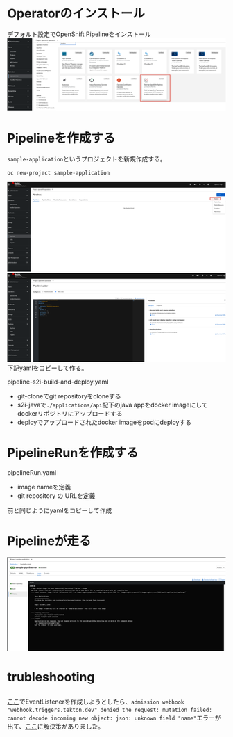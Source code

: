 # Operatorのインストール

デフォルト設定でOpenShift Pipelineをインストール
![](asset/pipeline.md_2022-11-29-13-41-55.png)

# Pipelineを作成する
`sample-application`というプロジェクトを新規作成する。
```
oc new-project sample-application
```

![](asset/pipeline.md_2022-11-29-13-44-40.png)
![](asset/pipeline.md_2022-11-29-13-45-12.png)
下記yamlをコピーして作る。

pipeline-s2i-build-and-deploy.yaml

- git-cloneでgit repositoryをcloneする
- s2i-javaで`./applications/api`配下のjava appをdocker imageにしてdockerリポジトリにアップロードする
- deployでアップロードされたdocker imageをpodにdeployする

# PipelineRunを作成する

pipelineRun.yaml

- image nameを定義
- git repository の URLを定義

前と同じようにyamlをコピーして作成

# Pipelineが走る
![](asset/pipeline.md_2022-11-29-13-54-00.png)

# trubleshooting
## 
[ここ](https://access.redhat.com/documentation/ja-jp/openshift_container_platform/4.5/html/pipelines/adding-triggers_creating-applications-with-cicd-pipelines)でEventListenerを作成しようとしたら、`admission webhook "webhook.triggers.tekton.dev" denied the request: mutation failed: cannot decode incoming new object: json: unknown field "name"`エラーが出て、[ここ](https://github.com/tektoncd/triggers/issues/909)に解決策がありました。




